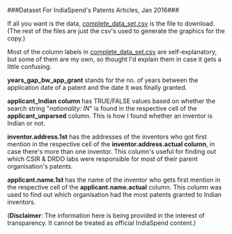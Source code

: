 ###Dataset For IndiaSpend's Patents Articles, Jan 2016###

If all you want is the data, [complete_data_set.csv](complete_data_set.csv) is the file to download. (The rest of the files are just the csv's used to generate the graphics for the copy.)

Most of the column labels in [complete_data_set.csv](complete_data_set.csv) are self-explanatory, but some of them are my own, so thought I'd explain them in case it gets a little confusing. 

**years_gap_bw_app_grant** stands for the no. of years between the application date of a patent and the date it was finally granted.

**applicant_Indian column** has TRUE/FALSE values based on whether the search string "*nationality: IN*" is found in the respective cell of the **applicant_unparsed** column. This is how I found whether an inventor is Indian or not. 

**inventor.address.1st** has the addresses of the inventors who got first mention in the respective cell of the **inventor.address.actual column**, in case there's more than one inventor. This column's useful for finding out which CSIR & DRDO labs were responsible for most of their parent organisation's patents.

**applicant.name.1st** has the name of the inventor who gets first mention in the respective cell of the **applicant.name.actual** column. This column was used to find out which organisation had the most patents granted to Indian inventors. 

(**Disclaimer**: The information here is being provided in the interest of transparency. It cannot be treated as official IndiaSpend content.)





 



